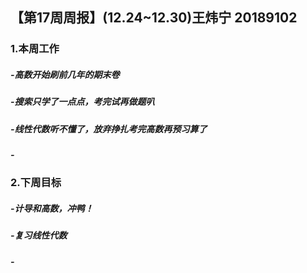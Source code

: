 ## 【第17周周报】(12.24~12.30)王炜宁  20189102
### 1.本周工作
##### -高数开始刷前几年的期末卷
##### -搜索只学了一点点，考完试再做题叭
##### -线性代数听不懂了，放弃挣扎考完高数再预习算了
##### -
### 2.下周目标
##### -计导和高数，冲鸭！
##### -复习线性代数
##### -
